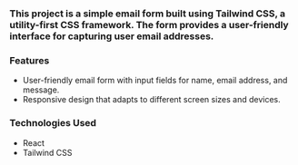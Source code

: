 ### This project is a simple email form built using Tailwind CSS, a utility-first CSS framework. The form provides a user-friendly interface for capturing user email addresses.

### Features
* User-friendly email form with input fields for name, email address, and message.
* Responsive design that adapts to different screen sizes and devices.

### Technologies Used
* React
* Tailwind CSS